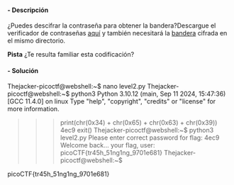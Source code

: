 #### - **Descripción** 
¿Puedes descifrar la contraseña para obtener la bandera?Descargue el verificador de contraseñas [aquí](https://artifacts.picoctf.net/c/14/level2.py) y también necesitará la [bandera](https://artifacts.picoctf.net/c/14/level2.flag.txt.enc) cifrada en el mismo directorio.

**Pista**
¿Te resulta familiar esta codificación?
#### - **Solución** 
Thejacker-picoctf@webshell:~$ nano level2.py 
Thejacker-picoctf@webshell:~$ python3
Python 3.10.12 (main, Sep 11 2024, 15:47:36) [GCC 11.4.0] on linux
Type "help", "copyright", "credits" or "license" for more information.
>>> print(chr(0x34) + chr(0x65) + chr(0x63) + chr(0x39))
4ec9
>>> exit()
Thejacker-picoctf@webshell:~$ python3 level2.py 
Please enter correct password for flag: 4ec9
Welcome back... your flag, user:
picoCTF{tr45h_51ng1ng_9701e681}
Thejacker-picoctf@webshell:~$ 

picoCTF{tr45h_51ng1ng_9701e681}
